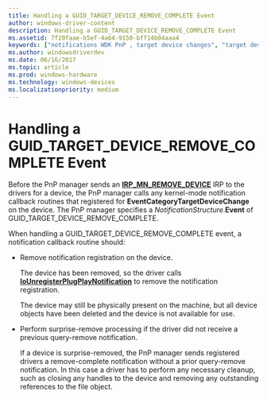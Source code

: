 ```yaml
---
title: Handling a GUID_TARGET_DEVICE_REMOVE_COMPLETE Event
author: windows-driver-content
description: Handling a GUID_TARGET_DEVICE_REMOVE_COMPLETE Event
ms.assetid: 7f20faae-b5ef-4a64-9150-bff14b04aaa4
keywords: ["notifications WDK PnP , target device changes", "target device change notifications WDK PnP", "EventCategoryTargetDeviceChange notification", "GUID_TARGET_DEVICE_REMOVE_COMPLETE"]
ms.author: windowsdriverdev
ms.date: 06/16/2017
ms.topic: article
ms.prod: windows-hardware
ms.technology: windows-devices
ms.localizationpriority: medium
---
```


# Handling a GUID\_TARGET\_DEVICE\_REMOVE\_COMPLETE Event





Before the PnP manager sends an [**IRP\_MN\_REMOVE\_DEVICE**](https://msdn.microsoft.com/library/windows/hardware/ff551738) IRP to the drivers for a device, the PnP manager calls any kernel-mode notification callback routines that registered for **EventCategoryTargetDeviceChange** on the device. The PnP manager specifies a *NotificationStructure*.**Event** of GUID\_TARGET\_DEVICE\_REMOVE\_COMPLETE.

When handling a GUID\_TARGET\_DEVICE\_REMOVE\_COMPLETE event, a notification callback routine should:

-   Remove notification registration on the device.

    The device has been removed, so the driver calls [**IoUnregisterPlugPlayNotification**](https://msdn.microsoft.com/library/windows/hardware/ff550398) to remove the notification registration.

    The device may still be physically present on the machine, but all device objects have been deleted and the device is not available for use.

-   Perform surprise-remove processing if the driver did not receive a previous query-remove notification.

    If a device is surprise-removed, the PnP manager sends registered drivers a remove-complete notification without a prior query-remove notification. In this case a driver has to perform any necessary cleanup, such as closing any handles to the device and removing any outstanding references to the file object.

 

 




